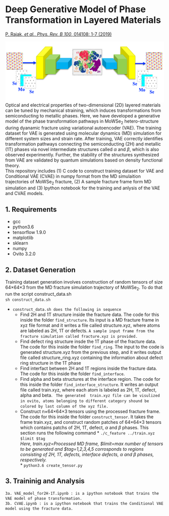 # Deep Generative Model of Phase Transformation in Layered Materials

[P. Rajak, *et al.*, *Phys. Rev. B 100*, 014108: 1-7 (2019)](https://journals.aps.org/prb/abstract/10.1103/PhysRevB.100.014108)

<img src="Highlight_Figure.png" width="545.6" height="192.8" align="right">

Optical and electrical properties of two-dimensional (2D) layered materials can be tuned by mechanical straining, which induces transformations from semiconducting to metallic phases. Here, we have developed a generative model of the phase transformation pathways in MoWSe<sub>2</sub> hetero-structure during  dyanamic fracture using variational autoencoder (VAE). The training dataset for VAE is generated using molecular dynamics (MD) simulation for different system sizes and strain rate. After training, VAE correctly identifies transformation pathways connecting the semiconducting (2H) and metallic (1T) phases via novel intermediate structures called _&alpha;_ and _&beta;_, which is also observed experimently.  Further, the stability of the structures synthesized from VAE are validated by quantum simulations based on density functional theory.</br>
This repository includes (1) C code to construct training dataset for VAE and Conditional VAE (CVAE) in numpy format from the MD simulaition trajectories of MoWSe<sub>2</sub>  fracture, (2) A sample fracture frame form MD simulation and (3) Ipython notebook for the training and anlysis of the VAE and CVAE models. </br>

## 1. Requirements
   - gcc
   - python3.6
   - tensorflow 1.9.0
   - matplotlib
   - sklearn
   - numpy
   - Ovito 3.2.0
## 2. Dataset Generation 
Training dataset generation involves construction of random tensors of size 64&times;64&times;3 from the MD fracture simulation trajectory of MoWSe<sub>2</sub>. To do that run the script construct_data.sh</br>
        ```sh construct_data.sh```
* ```construct_data.sh does the following in sequence```
   * Find 2H and 1T  structure inside the fracture data. The code for this inside the folder  ``find_structure``. Its input is a MD fracture frame in xyz file format and it writes a file called structure.xyz, where atoms are labeled as 2H, 1T or defects.
   ```A sample input frame from the fracture simulation called fracture.xyz is provided.```
   * Find defect ring structure insde the 1T phase of the fracture data. The code for this inside the folder ``find_ring``. The input to the code is generated structure.xyz from the previous step, and it writes output file called structure_ring.xyz containing the information about defect ring structure in the 1T phase
   * Find interfact between 2H and 1T regions inside the fracture data. The code for this inside the folder ``find_interface``. 
   * Find alpha and beta structures at the interface region. The code for this inside the folder ``find_interface_structure``. It writes an output file called train.xyz, where each atom is labeled as 2H, 1T, defect, alpha and beta.
   ``` The generated  train.xyz file can be visulized in ovito, atoms belonging to different category shound be colored by last column of the xyz file.```
   * Construct  n&times;64&times;64&times;3 tensors using the processed fracture frame. The code for this inside the folder `construct_tensor`. It takes the frame train.xyz, and construct random patches of 64&times;64&times;3 tensors which contains patchs of 2H, 1T, defect,  _&alpha;_ and _&beta;_ phases. This section runs the following command 
           * ```./c_feature ../train.xyz $limit $tag``` </br>  *Here, train.xyz=Processed MD frame, $limit=max number of tensors to be generated and $tag=1,2,3,4,5 corrosponds to regions consisting of 2H, 1T, defects, interface defects, _&alpha;_ and _&beta;_ phases, respectively.* </br>
           * ```python3.6 create_tensor.py```

## 3. Traininig and Analysis
    3a. VAE_model_for2H-1T.ipynb : is a ipython notebook that trains the VAE model of phase transformation.
    3b. CVAE.ipynb : is a ipython notebook that trains the Conditional VAE model using the fracture data.

